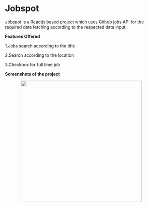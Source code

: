 # Jobspot

Jobspot is a Reactjs based project which uses Github jobs API for the required data fetching according to the respected data input.

**Features Offered**

1.Jobs search according to the title

2.Search according to the location

3.Checkbox for full time job

**Screenshots of the project**


<div align="center">
    <img src="C:\Users\ASUS\Desktop\Homepage.jpg" width="400px"</img> 
</div>
